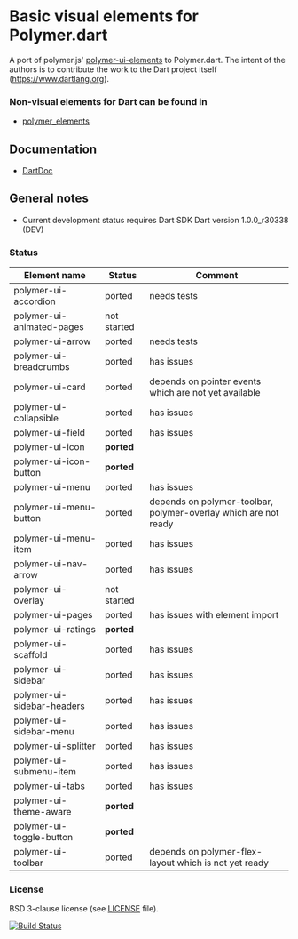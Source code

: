# Basic visual elements for Polymer.dart

A port of polymer.js' [polymer-ui-elements](https://github.com/Polymer/polymer-ui-elements) to Polymer.dart.
The intent of the authors is to contribute the work to the Dart project itself (https://www.dartlang.org).

### Non-visual elements for Dart can be found in
* [polymer_elements](https://github.com/ErikGrimes/polymer_elements)

## Documentation
* [DartDoc](http://erikgrimes.github.io/polymer_elements/docs/index.html)

## General notes

* Current development status requires Dart SDK Dart version 1.0.0_r30338 (DEV)

### Status

Element name               |   Status    | Comment
-------------------------- | ----------- | ----------
polymer-ui-accordion       | ported      | needs tests     
polymer-ui-animated-pages  | not started |     
polymer-ui-arrow           | ported      | needs tests     
polymer-ui-breadcrumbs     | ported      | has issues     
polymer-ui-card            | ported      | depends on pointer events which are not yet available  
polymer-ui-collapsible     | ported      | has issues     
polymer-ui-field           | ported      | has issues     
polymer-ui-icon            | **ported**  |     
polymer-ui-icon-button     | **ported**  |     
polymer-ui-menu            | ported      | has issues     
polymer-ui-menu-button     | ported      | depends on polymer-toolbar, polymer-overlay which are not ready     
polymer-ui-menu-item       | ported      | has issues     
polymer-ui-nav-arrow       | ported      | has issues
polymer-ui-overlay         | not started |
polymer-ui-pages           | ported      | has issues with element import
polymer-ui-ratings         | **ported**  |
polymer-ui-scaffold        | ported      | has issues
polymer-ui-sidebar         | ported      | has issues
polymer-ui-sidebar-headers | ported      | has issues
polymer-ui-sidebar-menu    | ported      | has issues
polymer-ui-splitter        | ported      | has issues
polymer-ui-submenu-item    | ported      | has issues
polymer-ui-tabs            | ported      | has issues
polymer-ui-theme-aware     | **ported**  |
polymer-ui-toggle-button   | **ported**  |
polymer-ui-toolbar         | ported      | depends on polymer-flex-layout which is not yet ready    


### License
BSD 3-clause license (see [LICENSE](https://github.com/ErikGrimes/polymer-ui_elements/blob/master/LICENSE) file).

[![Build Status](https://drone.io/github.com/ErikGrimes/polymer_ui_elements/status.png)](https://drone.io/github.com/ErikGrimes/polymer_ui_elements/latest)



